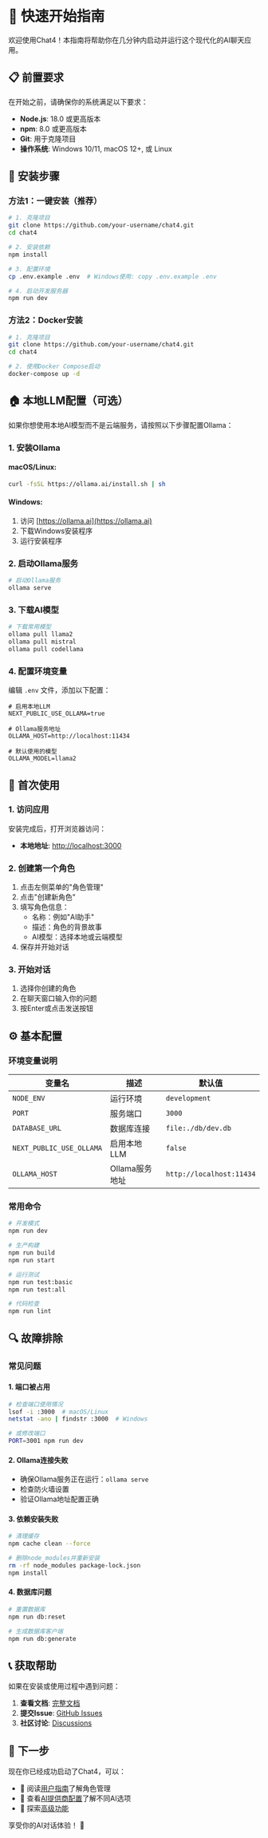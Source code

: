 # 🚀 快速开始指南

欢迎使用Chat4！本指南将帮助你在几分钟内启动并运行这个现代化的AI聊天应用。

## 📋 前置要求

在开始之前，请确保你的系统满足以下要求：

- **Node.js**: 18.0 或更高版本
- **npm**: 8.0 或更高版本
- **Git**: 用于克隆项目
- **操作系统**: Windows 10/11, macOS 12+, 或 Linux

## 🔧 安装步骤

### 方法1：一键安装（推荐）

```bash
# 1. 克隆项目
git clone https://github.com/your-username/chat4.git
cd chat4

# 2. 安装依赖
npm install

# 3. 配置环境
cp .env.example .env  # Windows使用: copy .env.example .env

# 4. 启动开发服务器
npm run dev
```

### 方法2：Docker安装

```bash
# 1. 克隆项目
git clone https://github.com/your-username/chat4.git
cd chat4

# 2. 使用Docker Compose启动
docker-compose up -d
```

## 🏠 本地LLM配置（可选）

如果你想使用本地AI模型而不是云端服务，请按照以下步骤配置Ollama：

### 1. 安装Ollama

#### macOS/Linux:
```bash
curl -fsSL https://ollama.ai/install.sh | sh
```

#### Windows:
1. 访问 [https://ollama.ai](https://ollama.ai)
2. 下载Windows安装程序
3. 运行安装程序

### 2. 启动Ollama服务
```bash
# 启动Ollama服务
ollama serve
```

### 3. 下载AI模型
```bash
# 下载常用模型
ollama pull llama2
ollama pull mistral
ollama pull codellama
```

### 4. 配置环境变量

编辑 `.env` 文件，添加以下配置：

```env
# 启用本地LLM
NEXT_PUBLIC_USE_OLLAMA=true

# Ollama服务地址
OLLAMA_HOST=http://localhost:11434

# 默认使用的模型
OLLAMA_MODEL=llama2
```

## 🎯 首次使用

### 1. 访问应用

安装完成后，打开浏览器访问：
- **本地地址**: [http://localhost:3000](http://localhost:3000)

### 2. 创建第一个角色

1. 点击左侧菜单的"角色管理"
2. 点击"创建新角色"
3. 填写角色信息：
   - 名称：例如"AI助手"
   - 描述：角色的背景故事
   - AI模型：选择本地或云端模型
4. 保存并开始对话

### 3. 开始对话

1. 选择你创建的角色
2. 在聊天窗口输入你的问题
3. 按Enter或点击发送按钮

## ⚙️ 基本配置

### 环境变量说明

| 变量名 | 描述 | 默认值 |
|--------|------|--------|
| `NODE_ENV` | 运行环境 | `development` |
| `PORT` | 服务端口 | `3000` |
| `DATABASE_URL` | 数据库连接 | `file:./db/dev.db` |
| `NEXT_PUBLIC_USE_OLLAMA` | 启用本地LLM | `false` |
| `OLLAMA_HOST` | Ollama服务地址 | `http://localhost:11434` |

### 常用命令

```bash
# 开发模式
npm run dev

# 生产构建
npm run build
npm run start

# 运行测试
npm run test:basic
npm run test:all

# 代码检查
npm run lint
```

## 🔍 故障排除

### 常见问题

#### 1. 端口被占用
```bash
# 检查端口使用情况
lsof -i :3000  # macOS/Linux
netstat -ano | findstr :3000  # Windows

# 或修改端口
PORT=3001 npm run dev
```

#### 2. Ollama连接失败
- 确保Ollama服务正在运行：`ollama serve`
- 检查防火墙设置
- 验证Ollama地址配置正确

#### 3. 依赖安装失败
```bash
# 清理缓存
npm cache clean --force

# 删除node_modules并重新安装
rm -rf node_modules package-lock.json
npm install
```

#### 4. 数据库问题
```bash
# 重置数据库
npm run db:reset

# 生成数据库客户端
npm run db:generate
```

## 📞 获取帮助

如果在安装或使用过程中遇到问题：

1. **查看文档**: [完整文档](https://github.com/your-username/chat4/tree/main/docs)
2. **提交Issue**: [GitHub Issues](https://github.com/your-username/chat4/issues)
3. **社区讨论**: [Discussions](https://github.com/your-username/chat4/discussions)

## 🎉 下一步

现在你已经成功启动了Chat4，可以：

- 📖 阅读[用户指南](character-management.md)了解角色管理
- 🔧 查看[AI提供商配置](ai-providers.md)了解不同AI选项
- 🚀 探索[高级功能](../developer/architecture.md)

享受你的AI对话体验！ 🎊